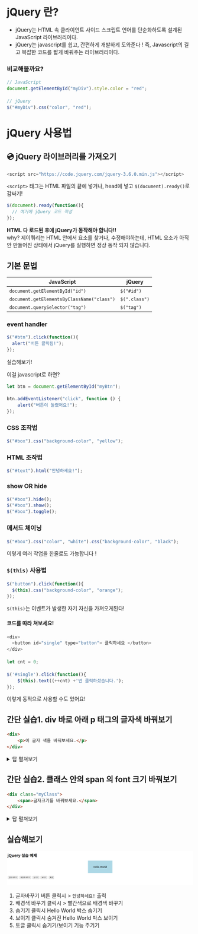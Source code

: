 # jQuery 란?
- jQuery는 HTML 속 클라이언트 사이드 스크립트 언어를 단순화하도록 설계된 JavaScript 라이브러리이다. 
- jQuery는 javascript를 쉽고, 간편하게 개발하게 도와준다 !
즉, Javascript의 길고 복잡한 코드를 짧게 바꿔주는 라이브러리이다.

### 비교해볼까요?
```js
// JavaScript
document.getElementById("myDiv").style.color = "red";

// jQuery
$("#myDiv").css("color", "red");
```



# jQuery 사용법

## 💿 jQuery 라이브러리를 가져오기
```js
<script src="https://code.jquery.com/jquery-3.6.0.min.js"></script>
```

`<script>` 태그는 HTML 파일의 끝에 넣거나, head에 넣고 `$(document).ready()`로 감싸기!
```js
$(document).ready(function(){
  // 여기에 jQuery 코드 작성
});
```
**HTML 다 로드된 후에 jQuery가 동작해야 합니다!!**  
why? 제이쿼리는 HTML 안에서 요소를 찾거나, 수정해야하는데, HTML 요소가 아직 안 만들어진 상태에서 jQuery를 실행하면 정상 동작 되지 않습니다.


## 기본 문법

| JavaScript                                 | jQuery        |
| ------------------------------------------ | ------------- |
| `document.getElementById("id")`            | `$("#id")`    |
| `document.getElementsByClassName("class")` | `$(".class")` |
| `document.querySelector("tag")`            | `$("tag")`    |

### event handler

```js
$("#btn").click(function(){
  alert("버튼 클릭됨!");
});
```
실습해보기!

이걸 javascript로 하면?
```js
let btn = document.getElementById("myBtn");

btn.addEventListener("click", function () {
    alert("버튼이 눌렸어요!");
});
```

### CSS 조작법
```js
$("#box").css("background-color", "yellow");
```

### HTML 조작법
```js
$("#text").html("안녕하세요!");
```

### show OR hide
```js
$("#box").hide();
$("#box").show();
$("#box").toggle();
```


### 메서드 체이닝
```js
$("#box").css("color", "white").css("background-color", "black");
```
이렇게 여러 작업을 한줄로도 가능합니다 ! 


### `$(this)` 사용법
```js
$("button").click(function(){
  $(this).css("background-color", "orange");
});
```
`$(this)`는 이벤트가 발생한 자기 자신을 가져오게된다!


#### 코드를 따라 쳐보세요!
```js
<div>
  <button id="single" type="button"> 클릭하세요 </button>
</div>

let cnt = 0;

$('#single').click(function(){
	$(this).text((++cnt) +'번 클릭하셨습니다.');
});
```
이렇게 동적으로 사용할 수도 있어요! 



## 간단 실습1. div 바로 아래 p 태그의 글자색 바꿔보기
```html
<div>
    <p>이 글자 색을 바꿔보세요.</p>
</div>
```

<details>
<summary>답 펼쳐보기</summary>

```js
$("div > p").css("color","blue");
```
</details>



## 간단 실습2. 클래스 안의 span 의 font 크기 바꿔보기
```html
<div class="myClass">
    <span>글자크기를 바꿔보세요.</span>
</div>
```

<details>
<summary>답 펼쳐보기</summary>

```js
$(".myClass span").css("font-size","30px");
```
</details>



## 실습해보기
![alt text](practice01.png)  

1. 글자바꾸기 버튼 클릭시 > `안녕하세요!` 출력
2. 배경색 바꾸기 클릭시 > 빨간색으로 배경색 바꾸기
3. 숨기기 클릭시 Hello World 박스 숨기기
4. 보이기 클릭시 숨겨진 Hello World 박스 보이기
5. 토글 클릭시 숨기기/보이기 기능 주기기
